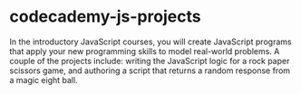 # codecademy-js-projects
In the introductory JavaScript courses, you will create JavaScript programs that apply your new programming skills to model real-world problems. A couple of the projects include: writing the JavaScript logic for a rock paper scissors game, and authoring a script that returns a random response from a magic eight ball.

